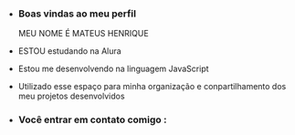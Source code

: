 - ### Boas vindas ao meu perfil

  MEU NOME É MATEUS HENRIQUE

 -  ESTOU estudando na Alura
 -  Estou me desenvolvendo na linguagem JavaScript
 -  Utilizado esse espaço para minha organização e conpartilhamento dos meu projetos desenvolvidos

 -  ### Você entrar em contato comigo :
